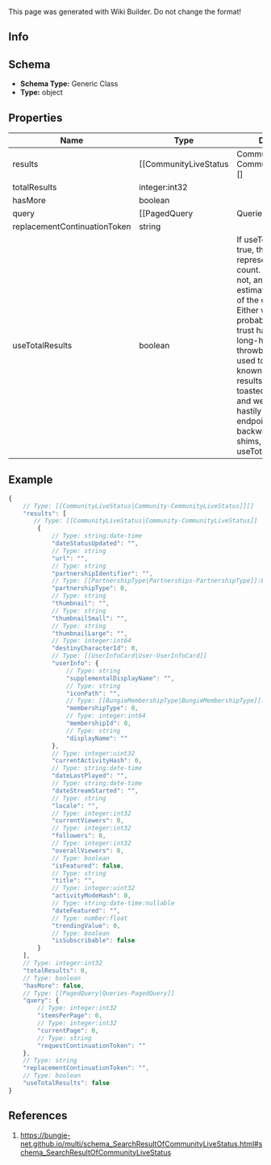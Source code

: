 <span class="wiki-builder">This page was generated with Wiki Builder. Do not change the format!</span>

## Info

## Schema
* **Schema Type:** Generic Class
* **Type:** object

## Properties
Name | Type | Description
---- | ---- | -----------
results | [[CommunityLiveStatus|Community-CommunityLiveStatus]][] | 
totalResults | integer:int32 | 
hasMore | boolean | 
query | [[PagedQuery|Queries-PagedQuery]] | 
replacementContinuationToken | string | 
useTotalResults | boolean | If useTotalResults is true, then totalResults represents an accurate count. If False, it does not, and may be estimated/only the size of the current page. Either way, you should probably always only trust hasMore. This is a long-held historical throwback to when we used to do paging with known total results.Those queries toasted our database, and we were left to hastily alter our endpoints and create backward-compatible shims, of which useTotalResults is one.

## Example
```javascript
{
    // Type: [[CommunityLiveStatus|Community-CommunityLiveStatus]][]
    "results": [
       // Type: [[CommunityLiveStatus|Community-CommunityLiveStatus]]
        {
            // Type: string:date-time
            "dateStatusUpdated": "",
            // Type: string
            "url": "",
            // Type: string
            "partnershipIdentifier": "",
            // Type: [[PartnershipType|Partnerships-PartnershipType]]:Enum
            "partnershipType": 0,
            // Type: string
            "thumbnail": "",
            // Type: string
            "thumbnailSmall": "",
            // Type: string
            "thumbnailLarge": "",
            // Type: integer:int64
            "destinyCharacterId": 0,
            // Type: [[UserInfoCard|User-UserInfoCard]]
            "userInfo": {
                // Type: string
                "supplementalDisplayName": "",
                // Type: string
                "iconPath": "",
                // Type: [[BungieMembershipType|BungieMembershipType]]:Enum
                "membershipType": 0,
                // Type: integer:int64
                "membershipId": 0,
                // Type: string
                "displayName": ""
            },
            // Type: integer:uint32
            "currentActivityHash": 0,
            // Type: string:date-time
            "dateLastPlayed": "",
            // Type: string:date-time
            "dateStreamStarted": "",
            // Type: string
            "locale": "",
            // Type: integer:int32
            "currentViewers": 0,
            // Type: integer:int32
            "followers": 0,
            // Type: integer:int32
            "overallViewers": 0,
            // Type: boolean
            "isFeatured": false,
            // Type: string
            "title": "",
            // Type: integer:uint32
            "activityModeHash": 0,
            // Type: string:date-time:nullable
            "dateFeatured": "",
            // Type: number:float
            "trendingValue": 0,
            // Type: boolean
            "isSubscribable": false
        }
    ],
    // Type: integer:int32
    "totalResults": 0,
    // Type: boolean
    "hasMore": false,
    // Type: [[PagedQuery|Queries-PagedQuery]]
    "query": {
        // Type: integer:int32
        "itemsPerPage": 0,
        // Type: integer:int32
        "currentPage": 0,
        // Type: string
        "requestContinuationToken": ""
    },
    // Type: string
    "replacementContinuationToken": "",
    // Type: boolean
    "useTotalResults": false
}

```

## References
1. https://bungie-net.github.io/multi/schema_SearchResultOfCommunityLiveStatus.html#schema_SearchResultOfCommunityLiveStatus

